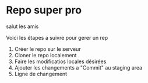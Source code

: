 # Repo super pro

salut les amis

Voici les étapes a suivre pour gerer un rep 

1. Créer le repo sur le serveur
2. Cloner le repo localement
1. Faire les modificatios locales désirées
1. Ajouter les changements a "Commit" au staging area
1. Ligne de changement


